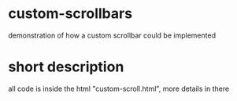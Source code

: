 # custom-scrollbars
demonstration of how a custom scrollbar could be implemented

# short description
all code is inside the html "custom-scroll.html", more details in there
